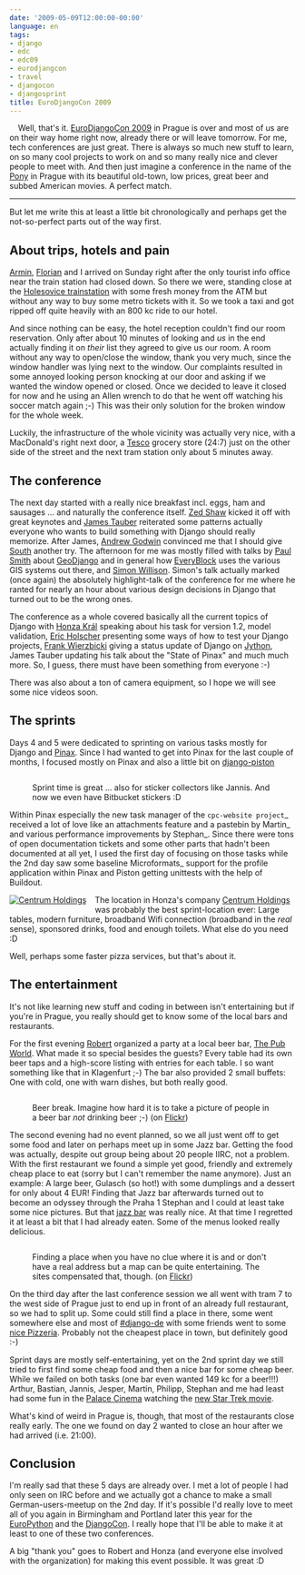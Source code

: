 ```yaml
---
date: '2009-05-09T12:00:00-00:00'
language: en
tags:
- django
- edc
- edc09
- eurodjangcon
- travel
- djangocon
- djangosprint
title: EuroDjangoCon 2009
---
```



<img src="http://farm4.static.flickr.com/3568/3506612543_371b5b7b2f_m.jpg" style="float: left; margin: 0 15px 15px 0" alt="" />

Well, that's it. [EuroDjangoCon 2009][] in Prague is over and most of us are on
their way home right now, already there or will leave tomorrow. For me, tech
conferences are just great. There is always so much new stuff to learn, on so
many cool projects to work on and so many really nice and clever people to
meet with.  And then just imagine a conference in the name of the [Pony][] in
Prague with its beautiful old-town, low prices, great beer and subbed American
movies. A perfect match.

[EuroDjangoCon 2009]: http://euro.djangocon.org/
[Pony]: http://djangopony.com/


-------------------------------


But let me write this at least a little bit chronologically and perhaps get
the not-so-perfect parts out of the way first.


## About trips, hotels and pain

[Armin][], [Florian][] and I arrived on Sunday right after the only tourist info
office near the train station had closed down. So there we were, standing
close at the [Holesovice trainstation][] with some fresh money from the ATM but without any
way to buy some metro tickets with it. So we took a taxi and got ripped off
quite heavily with an 800 kc ride to our hotel. 

[armin]: http://lucumr.pocoo.org/
[florian]: http://djangopeople.net/apollo13/
[holesovice trainstation]: http://maps.google.com/maps?f=q&source=s_q&hl=en&geocode=&q=holesovice+station+,+praha&sll=50.105738,14.437505&sspn=0.004163,0.009656&ie=UTF8&z=16

And since nothing can be easy, the hotel reception couldn't find our room
reservation. Only after about 10 minutes of looking and *us* in the end
actually finding it on *their* list they agreed to give us our room. A room
without any way to open/close the window, thank you very much, since the
window handler was lying next to the window. Our complaints resulted in some
annoyed looking person knocking at our door and asking if we wanted the window
opened or closed.  Once we decided to leave it closed for now and he using an
Allen wrench to do that he went off watching his soccer match again ;-) This
was their only solution for the broken window for the whole week.

Luckily, the infrastructure of the whole vicinity was actually very nice, with a
MacDonald's right next door, a [Tesco][] grocery store (24:7) just on
the other side of the street and the next tram station only about 5 minutes
away. 

[tesco]: http://en.itesco.cz/en_cz/stores/praha/hm_praha_eden


## The conference

The next day started with a really nice breakfast incl. eggs, ham and sausages
... and naturally the conference itself. [Zed Shaw][] kicked it off with great
keynotes and [James Tauber][] reiterated some patterns actually everyone who wants
to build something with Django should really memorize. After James, [Andrew Godwin][]
convinced me that I should give [South][] another try. The afternoon for
me was mostly filled with talks by [Paul Smith][] about [GeoDjango][] and in general
how [EveryBlock][] uses the various GIS systems out there, and [Simon Willison][].
Simon's talk actually marked (once again) the absolutely highlight-talk of the
conference for me where he ranted for nearly an hour about various design
decisions in Django that turned out to be the wrong ones.

[south]: http://south.aeracode.org/
[everyblock]: http://www.everyblock.com/
[zed shaw]: http://zedshaw.com/
[james tauber]: http://jtauber.com/
[paul smith]: http://www.pauladamsmith.com/
[geodjango]: http://geodjango.org/docs/
[simon willison]: http://simonwillison.net/
[andrew godwin]: http://www.aeracode.org/

The conference as a whole covered basically all the current topics of Django
with [Honza Král][] speaking about his task for version 1.2, model validation,
[Eric Holscher][] presenting some ways of how to test your Django projects, 
[Frank Wierzbicki][] giving a status update of Django on [Jython][], James Tauber updating
his talk about the "State of Pinax" and much much more. So, I guess, there must
have been something from everyone :-)

There was also about a ton of camera equipment, so I hope we will see some
nice videos soon.

[honza král]: http://djangopeople.net/king/
[eric holscher]: http://ericholscher.com/
[frank wierzbicki]: http://fwierzbicki.blogspot.com/
[jython]: http://www.jython.org/Project/


## The sprints

Days 4 and 5 were dedicated to sprinting on various tasks mostly for Django
and [Pinax][]. Since I had wanted to get into Pinax for the last couple of
months, I focused mostly on Pinax and also a little bit on [django-piston][] 

[pinax]: http://pinaxproject.com/
[django-piston]: http://bitbucket.org/jespern/django-piston/overview/

<figure>
    <img src="http://farm4.static.flickr.com/3623/3513177706_76d6aae70b.jpg" alt="" />
    <figcaption><p>Sprint time is great ... also for sticker collectors like Jannis. And now    we even have Bitbucket stickers :D</p></figcaption>
</figure>

Within Pinax especially the new task manager of the `cpc-website project`_
received a lot of love like an attachments feature and a pastebin by Martin_
and various performance improvements by Stephan_. Since there were tons of
open documentation tickets and some other parts that hadn't been documented at
all yet, I used the first day of focusing on those tasks while the 2nd day saw
some baseline Microformats_ support for the profile application within Pinax
and Piston getting unittests with the help of Buildout.

[cpc-website project]: http://github.com/pinax/code.pinaxproject.com/tree/master
[martin]: http://mahner.org/
[stephan]: http://www.sjaekel.com/
[microformats]: http://microformats.org/

<a href="http://www.flickr.com/photos/zerok/3516676250/" style="float: left; margin: 0 15px 15px 0"><img src="http://farm4.static.flickr.com/3335/3516676250_1897f48a5d_m.jpg" alt="Centrum Holdings" /></a>

The location in Honza's company [Centrum Holdings][] was probably the best
sprint-location ever: Large tables, modern furniture, broadband Wifi
connection (broadband in the *real* sense), sponsored drinks, food and
enough toilets. What else do you need :D

[centrum holdings]: http://www.centrumholdings.com/en/

Well, perhaps some faster pizza services, but that's about it.


## The entertainment

It's not like learning new stuff and coding in between isn't entertaining but
if you're in Prague, you really should get to know some of the local bars and
restaurants.

For the first evening [Robert][] organized a party at a local beer bar, 
[The Pub World][]. What made it so special besides the guests? Every table had its own
beer taps and a high-score listing with entries for each table. I so want
something like that in Klagenfurt ;-) The bar also provided 2 small buffets:
One with cold, one with warn dishes, but both really good.

[robert]: http://www.siudesign.co.uk/
[the pub world]: http://www.thepubworld.com/

<figure>
    <img src="http://farm4.static.flickr.com/3539/3506609905_239c34f453.jpg" alt="" />
    <figcaption>
   <p>Beer break. Imagine how hard it is to take a picture of people in a 
   beer bar <em>not</em> drinking beer ;-) (on <a href="http://www.flickr.com/photos/zerok/3506609905/">Flickr</a>)</p>
</figcaption>
</figure>

The second evening had no event planned, so we all just went off to get
some food and later on perhaps meet up in some Jazz bar. Getting the food was
actually, despite out group being about 20 people IIRC, not a problem. With the
first restaurant we found a simple yet good, friendly and extremely cheap
place to eat (sorry but I can't remember the name anymore).  Just an example:
A large beer, Gulasch (so hot!) with some dumplings and a dessert for only
about 4 EUR! Finding that Jazz bar afterwards turned out to become an odyssey
through the Praha 1 Stephan and I could at least take some nice pictures. But
that [jazz bar][] was really nice. At that time I regretted it at least a bit
that I had already eaten. Some of the menus looked really delicious.

[jazz bar]: http://www.malyglen.cz/

<figure><img src="http://farm4.static.flickr.com/3343/3507418716_ae689d6304.jpg" alt="" />
    <figcaption>
        <p>Finding a place when you have no clue where it is and or don't have a real
        address but a map can be quite entertaining. The sites compensated that,
        though. (on <a href="http://www.flickr.com/photos/zerok/3507418716/">Flickr</a>)</p>
    </figcaption>
</figure>

On the third day after the last conference session we all went with tram 7 to
the west side of Prague just to end up in front of an already full restaurant,
so we had to split up. Some could still find a place in there, some went
somewhere else and most of [#django-de][] with some friends went to some 
[nice Pizzeria][].  Probably not the cheapest place in town, but definitely good :-)

[#django-de]: irc://irc.freenode.net/#django-de
[nice pizzeria]: http://www.cortediangelo.cz/

Sprint days are mostly self-entertaining, yet on the 2nd sprint day we still
tried to first find some cheap food and then a nice bar for some cheap beer.
While we failed on both tasks (one bar even wanted 149 kc for a beer!!!)
Arthur, Bastian, Jannis, Jesper, Martin, Philipp, Stephan and me had least had
some fun in the [Palace Cinema][] watching the [new Star Trek movie][].

[palace cinema]: http://www.palacecinemas.cz/
[new star trek movie]: http://www.startrekmovie.com/

What's kind of weird in Prague is, though, that most of the restaurants close
really early. The one we found on day 2 wanted to close an hour after we had
arrived (i.e. 21:00). 


## Conclusion

I'm really sad that these 5 days are already over. I met a lot of people I had
only seen on IRC before and we actually got a chance to make a small
German-users-meetup on the 2nd day. If it's possible I'd really love to meet
all of you again in Birmingham and Portland later this year for the
[EuroPython][] and the [DjangoCon][]. I really hope that I'll be able to make it at
least to one of these two conferences.

[djangocon]: http://www.djangocon.org/
[europython]: http://www.europython.eu/

A big "thank you" goes to Robert and Honza (and everyone else involved with
the organization) for making this event possible. It was great :D

